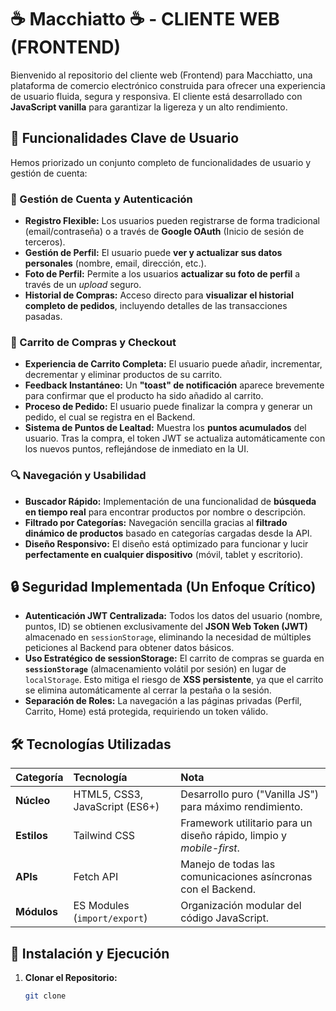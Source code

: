 # ☕ Macchiatto ☕ - CLIENTE WEB (FRONTEND)

Bienvenido al repositorio del cliente web (Frontend) para Macchiatto, una plataforma de comercio electrónico construida para ofrecer una experiencia de usuario fluida, segura y responsiva. El cliente está desarrollado con **JavaScript vanilla** para garantizar la ligereza y un alto rendimiento.

## 🌟 Funcionalidades Clave de Usuario

Hemos priorizado un conjunto completo de funcionalidades de usuario y gestión de cuenta:

### 👤 Gestión de Cuenta y Autenticación
* **Registro Flexible:** Los usuarios pueden registrarse de forma tradicional (email/contraseña) o a través de **Google OAuth** (Inicio de sesión de terceros).
* **Gestión de Perfil:** El usuario puede **ver y actualizar sus datos personales** (nombre, email, dirección, etc.).
* **Foto de Perfil:** Permite a los usuarios **actualizar su foto de perfil** a través de un *upload* seguro.
* **Historial de Compras:** Acceso directo para **visualizar el historial completo de pedidos**, incluyendo detalles de las transacciones pasadas.

### 🛒 Carrito de Compras y Checkout
* **Experiencia de Carrito Completa:** El usuario puede añadir, incrementar, decrementar y eliminar productos de su carrito.
* **Feedback Instantáneo:** Un **"toast" de notificación** aparece brevemente para confirmar que el producto ha sido añadido al carrito.
* **Proceso de Pedido:** El usuario puede finalizar la compra y generar un pedido, el cual se registra en el Backend.
* **Sistema de Puntos de Lealtad:** Muestra los **puntos acumulados** del usuario. Tras la compra, el token JWT se actualiza automáticamente con los nuevos puntos, reflejándose de inmediato en la UI.

### 🔍 Navegación y Usabilidad
* **Buscador Rápido:** Implementación de una funcionalidad de **búsqueda en tiempo real** para encontrar productos por nombre o descripción.
* **Filtrado por Categorías:** Navegación sencilla gracias al **filtrado dinámico de productos** basado en categorías cargadas desde la API.
* **Diseño Responsivo:** El diseño está optimizado para funcionar y lucir **perfectamente en cualquier dispositivo** (móvil, tablet y escritorio).

## 🔒 Seguridad Implementada (Un Enfoque Crítico)

* **Autenticación JWT Centralizada:** Todos los datos del usuario (nombre, puntos, ID) se obtienen exclusivamente del **JSON Web Token (JWT)** almacenado en `sessionStorage`, eliminando la necesidad de múltiples peticiones al Backend para obtener datos básicos.
* **Uso Estratégico de sessionStorage:** El carrito de compras se guarda en **`sessionStorage`** (almacenamiento volátil por sesión) en lugar de `localStorage`. Esto mitiga el riesgo de **XSS persistente**, ya que el carrito se elimina automáticamente al cerrar la pestaña o la sesión.
* **Separación de Roles:** La navegación a las páginas privadas (Perfil, Carrito, Home) está protegida, requiriendo un token válido.

## 🛠️ Tecnologías Utilizadas

| Categoría | Tecnología | Nota |
| :--- | :--- | :--- |
| **Núcleo** | HTML5, CSS3, JavaScript (ES6+) | Desarrollo puro ("Vanilla JS") para máximo rendimiento. |
| **Estilos** | Tailwind CSS | Framework utilitario para un diseño rápido, limpio y *mobile-first*. |
| **APIs** | Fetch API | Manejo de todas las comunicaciones asíncronas con el Backend. |
| **Módulos** | ES Modules (`import/export`) | Organización modular del código JavaScript. |

## 🚀 Instalación y Ejecución

1.  **Clonar el Repositorio:**
    ```bash
    git clone
